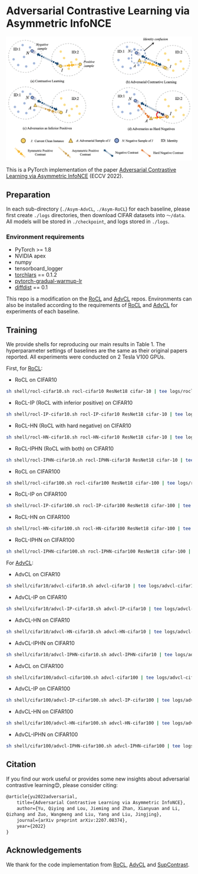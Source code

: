 # Adversarial Contrastive Learning via Asymmetric InfoNCE

<img src="figures/intro.png" alt="intro" style="zoom:55%;" />

This is a PyTorch implementation of the paper [Adversarial Contrastive Learning via Asymmetric InfoNCE](https://arxiv.org/abs/2207.08374) (ECCV 2022). 

## Preparation

In each sub-directory (`./Asym-AdvCL`, `./Asym-RoCL`) for each baseline, please first create  `./logs` directories, then download CIFAR datasets into `～/data`. All models will be stored in `./checkpoint`, and logs stored in `./logs`.

### Environment requirements

- PyTorch >= 1.8
- NVIDIA apex
- numpy
- tensorboard_logger
- [torchlars](https://github.com/kakaobrain/torchlars) == 0.1.2
- [pytorch-gradual-warmup-lr](https://github.com/ildoonet/pytorch-gradual-warmup-lr)
- [diffdist](https://github.com/ag14774/diffdist) == 0.1

This repo is a modification on the [RoCL](https://github.com/Kim-Minseon/RoCL) and [AdvCL](https://github.com/LijieFan/AdvCL) repos. Environments can also be installed according to the requirements of [RoCL](https://github.com/Kim-Minseon/RoCL) and [AdvCL](https://github.com/LijieFan/AdvCL) for experiments of each baseline.

## Training

We provide shells for reproducing our main results in Table 1. The hyperparameter settings of baselines are the same as their original papers reported. All experiments were conducted on 2 Tesla V100 GPUs.

First, for [RoCL](https://arxiv.org/abs/2006.07589):

* RoCL on CIFAR10

```bash
sh shell/rocl-cifar10.sh rocl-cifar10 ResNet18 cifar-10 | tee logs/rocl-cifar10.log 
```

* RoCL-IP (RoCL with inferior positive) on CIFAR10

```bash
sh shell/rocl-IP-cifar10.sh rocl-IP-cifar10 ResNet18 cifar-10 | tee logs/rocl-IP-cifar10.log 
```

* RoCL-HN (RoCL with hard negative) on CIFAR10

```bash
sh shell/rocl-HN-cifar10.sh rocl-HN-cifar10 ResNet18 cifar-10 | tee logs/rocl-HN-cifar10.log 
```

* RoCL-IPHN (RoCL with both) on CIFAR10

```bash
sh shell/rocl-IPHN-cifar10.sh rocl-IPHN-cifar10 ResNet18 cifar-10 | tee logs/rocl-IPHN-cifar10.log 
```

* RoCL on CIFAR100

```bash
sh shell/rocl-cifar100.sh rocl-cifar100 ResNet18 cifar-100 | tee logs/rocl-cifar100.log 
```

* RoCL-IP on CIFAR100

```bash
sh shell/rocl-IP-cifar100.sh rocl-IP-cifar100 ResNet18 cifar-100 | tee logs/rocl-IP-cifar100.log 
```

* RoCL-HN on CIFAR100

```bash
sh shell/rocl-HN-cifar100.sh rocl-HN-cifar100 ResNet18 cifar-100 | tee logs/rocl-HN-cifar100.log
```

* RoCL-IPHN on CIFAR100

```bash
sh shell/rocl-IPHN-cifar100.sh rocl-IPHN-cifar100 ResNet18 cifar-100 | tee logs/rocl-IPHN-cifar100.log 
```

For [AdvCL](https://arxiv.org/pdf/2111.01124.pdf):

* AdvCL on CIFAR10

```bash
sh shell/cifar10/advcl-cifar10.sh advcl-cifar10 | tee logs/advcl-cifar10.log
```

* AdvCL-IP on CIFAR10

```bash
sh shell/cifar10/advcl-IP-cifar10.sh advcl-IP-cifar10 | tee logs/advcl-IP-cifar10.log
```

* AdvCL-HN on CIFAR10

```bash
sh shell/cifar10/advcl-HN-cifar10.sh advcl-HN-cifar10 | tee logs/advcl-HN-cifar10.log
```

* AdvCL-IPHN on CIFAR10

```bash
sh shell/cifar10/advcl-IPHN-cifar10.sh advcl-IPHN-cifar10 | tee logs/advcl-IPHN-cifar10.log
```

* AdvCL on CIFAR100

```bash
sh shell/cifar100/advcl-cifar100.sh advcl-cifar100 | tee logs/advcl-cifar100.log
```

* AdvCL-IP on CIFAR100

```bash
sh shell/cifar100/advcl-IP-cifar100.sh advcl-IP-cifar100 | tee logs/advcl-IP-cifar100.log
```

* AdvCL-HN on CIFAR100

```bash
sh shell/cifar100/advcl-HN-cifar100.sh advcl-HN-cifar100 | tee logs/advcl-HN-cifar100.log
```

* AdvCL-IPHN on CIFAR100

```bash
sh shell/cifar100/advcl-IPHN-cifar100.sh advcl-IPHN-cifar100 | tee logs/advcl-IPHN-cifar100.log
```

## Citation

If you find our work useful or provides some new insights about adversarial contrastive learning:blush:, please consider citing:

```
@article{yu2022adversarial,
    title={Adversarial Contrastive Learning via Asymmetric InfoNCE},
    author={Yu, Qiying and Lou, Jieming and Zhan, Xianyuan and Li, Qizhang and Zuo, Wangmeng and Liu, Yang and Liu, Jingjing},
    journal={arXiv preprint arXiv:2207.08374},
    year={2022}
}
```

## Acknowledgements

We thank for the code implementation from [RoCL](https://github.com/Kim-Minseon/RoCL), [AdvCL](https://github.com/LijieFan/AdvCL) and [SupContrast](https://github.com/HobbitLong/SupContrast).
